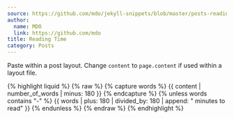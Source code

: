 ```yaml
---
source: https://github.com/mdo/jekyll-snippets/blob/master/posts-reading-time.html
author:
  name: MDO
  link: https://github.com/mdo
title: Reading Time
category: Posts
---
```


Paste within a post layout. Change `content` to `page.content` if used within a layout file.

{% highlight liquid %}
{% raw %}
{% capture words %}
  {{ content | number_of_words | minus: 180 }}
{% endcapture %}
{% unless words contains "-" %}
  {{ words | plus: 180 | divided_by: 180 | append: " minutes to read" }}
{% endunless %}
{% endraw %}
{% endhighlight %}
